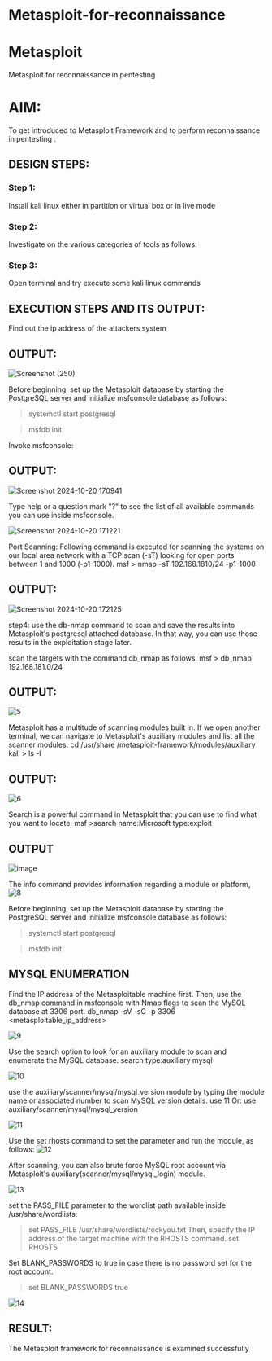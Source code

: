 # Metasploit-for-reconnaissance
# Metasploit
Metasploit for reconnaissance in pentesting

# AIM:

To get introduced to Metasploit Framework and to  perform reconnaissance  in pentesting .

## DESIGN STEPS:

### Step 1:

Install kali linux either in partition or virtual box or in live mode

### Step 2:

Investigate on the various categories of tools as follows:

### Step 3:

Open terminal and try execute some kali linux commands

## EXECUTION STEPS AND ITS OUTPUT:

Find out the ip address of the attackers system
## OUTPUT:
![Screenshot (250)](https://github.com/user-attachments/assets/d76ce966-4bc3-46f7-a04d-878b5ea6e42a)

Before beginning, set up the Metasploit database by starting the PostgreSQL server and initialize msfconsole database as follows:
> systemctl start postgresql

> msfdb init

Invoke msfconsole:
## OUTPUT:
![Screenshot 2024-10-20 170941](https://github.com/user-attachments/assets/440a62f7-eb0c-4dee-84d1-40cb82afa699)

Type help or a question mark "?" to see the list of all available commands you can use inside msfconsole.

![Screenshot 2024-10-20 171221](https://github.com/user-attachments/assets/a317ac2a-bd89-4ced-894a-6986f4ae9f40)

Port Scanning:
Following command is executed for scanning the systems on our local area network with a TCP scan (-sT) looking for open ports between 1 and 1000 (-p1-1000).
msf >  nmap -sT 192.168.1810/24 -p1-1000
## OUTPUT:
![Screenshot 2024-10-20 172125](https://github.com/user-attachments/assets/cd992424-98b6-4c49-a8dc-5670b7e28c79)

step4:
use the db-nmap command to scan and save the results into Metasploit's postgresql attached database. In that way, you can use those results in the exploitation stage later.

scan the targets with the command db_nmap as follows.
msf > db_nmap 192.168.181.0/24
## OUTPUT:
![5](https://github.com/user-attachments/assets/510b37f3-684b-4026-82b4-45453f481f97)

Metasploit has a multitude of scanning modules built in. If we open another terminal, we can navigate to Metasploit's auxiliary modules and list all the scanner modules.
cd /usr/share /metasploit-framework/modules/auxiliary
kali > ls -l
## OUTPUT:
![6](https://github.com/user-attachments/assets/a0181c59-c096-4faa-80e6-1f331389314d)

Search is a powerful command in Metasploit that you can use to find what you want to locate. 
msf >search name:Microsoft type:exploit
## OUTPUT

![image](https://github.com/user-attachments/assets/aaccb17a-a90e-469f-bbfe-5e6c4e4d2ece)

The info command provides information regarding a module or platform,
![8](https://github.com/user-attachments/assets/d99e2691-cfba-4be1-accd-cfcc4056a2cf)

Before beginning, set up the Metasploit database by starting the PostgreSQL server and initialize msfconsole database as follows:
> systemctl start postgresql

> msfdb init

## MYSQL ENUMERATION
Find the IP address of the Metasploitable machine first. Then, use the db_nmap command in msfconsole with Nmap flags to scan the MySQL database at 3306 port.
db_nmap -sV -sC -p 3306 <metasploitable_ip_address>

![9](https://github.com/user-attachments/assets/817e5096-8eb6-4cd3-9a50-7f89ee90f679)


Use the search option to look for an auxiliary module to scan and enumerate the MySQL database.
search type:auxiliary mysql

![10](https://github.com/user-attachments/assets/eb9e3449-81ba-4cc8-b887-38cf737cafa3)

use the auxiliary/scanner/mysql/mysql_version module by typing the module name or associated number to scan MySQL version details.
use 11
Or:
use auxiliary/scanner/mysql/mysql_version


![11](https://github.com/user-attachments/assets/cbafb8e9-92b6-4d99-8f6c-ee556bf90ac8)

Use the set rhosts command to set the parameter and run the module, as follows:
![12](https://github.com/user-attachments/assets/3855f7bf-e596-4158-a8e2-ddc757e1a122)


After scanning, you can also brute force MySQL root account via Metasploit's auxiliary(scanner/mysql/mysql_login) module.

![13](https://github.com/user-attachments/assets/f61c9740-5ab5-4046-90d7-40cf9c96f39b)


set the PASS_FILE parameter to the wordlist path available inside /usr/share/wordlists:
> set PASS_FILE /usr/share/wordlists/rockyou.txt
Then, specify the IP address of the target machine with the RHOSTS command.
> set RHOSTS <metasploitable-ip-address>

Set BLANK_PASSWORDS to true in case there is no password set for the root account.

>set BLANK_PASSWORDS true

![14](https://github.com/user-attachments/assets/38c66082-ef48-4a0c-a8cd-2d9dd0e4e188)


## RESULT:
The Metasploit framework for reconnaissance is  examined successfully
